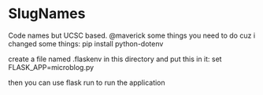 # SlugNames
Code names but UCSC based.
@maverick some things you need to do cuz i changed some things:
pip install python-dotenv 

create a file named .flaskenv in this directory and put this in it:
set FLASK_APP=microblog.py

then you can use flask run to run the application